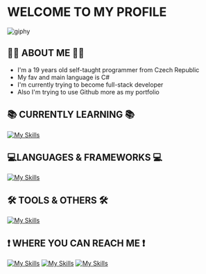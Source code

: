 # WELCOME TO MY PROFILE
![giphy](https://user-images.githubusercontent.com/103818716/228606700-d6719272-57ff-4387-89c6-9ebbd9bf44d9.gif)
## 👨‍💻 ABOUT ME 👨‍💻
- I'm a 19 years old self-taught programmer from Czech Republic
- My fav and main language is C#
- I'm currently trying to become full-stack developer
- Also I'm trying to use Github more as my portfolio
## 📚 CURRENTLY LEARNING 📚
[![My Skills](https://skillicons.dev/icons?i=angular,figma,bootstrap)](https://skillicons.dev)
## 💻LANGUAGES & FRAMEWORKS 💻
<div>

  [![My Skills](https://skillicons.dev/icons?i=cs,angular,ts,html,css,sass,js,py,arduino)](https://skillicons.dev) 
  
</div>

## 🛠 TOOLS & OTHERS 🛠
[![My Skills](https://skillicons.dev/icons?i=dotnet,visualstudio,vscode,webstorm,idea,bootstrap,kubernetes,git,azure,rabbitmq,docker,redis,figma,ps,jenkins,elasticsearch,grafana)](https://skillicons.dev)
## ❗ WHERE YOU CAN REACH ME ❗
  
[![My Skills](https://skillicons.dev/icons?i=discord)](discordapp.com/users/Dr0pyyy#9930)
[![My Skills](https://skillicons.dev/icons?i=instagram)](https://www.instagram.com/adam_koutnyy/)
[![My Skills](https://skillicons.dev/icons?i=twitter)](https://twitter.com/koutny_adam)

